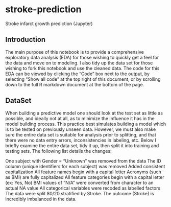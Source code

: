 <h1>stroke-prediction</h1>
Stroke infarct growth prediction (Jupyter)

<h2>Introduction</h2>
  
The main purpose of this notebook is to provide a comprehensive exploratory data analysis (EDA) for those wishing to quickly get a feel for the data and move on to modeling. I also tidy up the data set for those wishing to fork this notebook and use the cleaned data. The code for this EDA can be viewed by clicking the “Code” box next to the output, by selecting “Show all code” at the top right of this document, or by scrolling down to the full R markdown document at the bottom of the page.

<h2>DataSet</h2>
When building a predictive model one should look at the test set as little as possible, and ideally not at all, as to minimize the influence it has in the model building process. This practice best simulates building a model which is to be tested on previously unseen data. However, we must also make sure the entire data set is suitable for analysis prior to splitting, and that there were no data entry errors, inconsistencies in labeling, etc. Below I briefly examine the entire data set, tidy it up, then split it into training and testing sets. The following list details the changes:

One subject with Gender = “Unknown” was removed from the data
The ID column (unique identifiers for each subject) was removed
Added consistent capitalization
All feature names begin with a capital letter
Acronyms (such as BMI) are fully capitalized
All feature categories begin with a capital letter (ex: Yes, No)
BMI values of “N/A” were converted from character to an actual NA value
All categorical variables were recoded as labelled factors
The data were split 80/20 stratified by Stroke. The outcome (Stroke) is incredibly imbalanced in the data.



